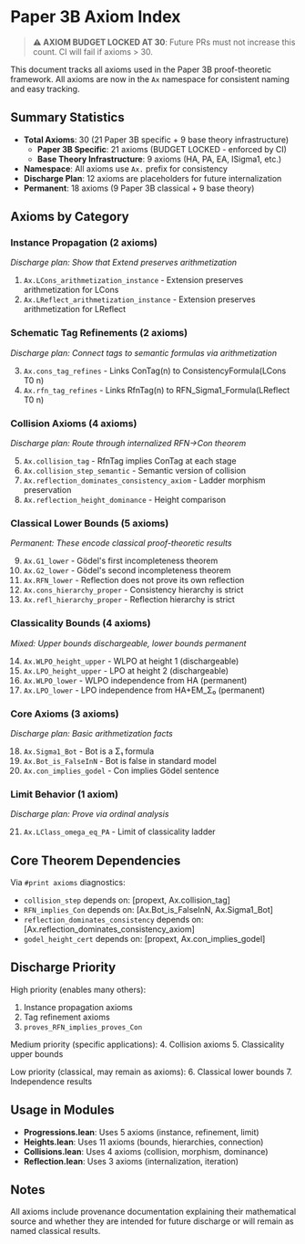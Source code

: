 # Paper 3B Axiom Index

> **⚠️ AXIOM BUDGET LOCKED AT 30**: Future PRs must not increase this count. CI will fail if axioms > 30.

This document tracks all axioms used in the Paper 3B proof-theoretic framework.
All axioms are now in the `Ax` namespace for consistent naming and easy tracking.

## Summary Statistics
- **Total Axioms**: 30 (21 Paper 3B specific + 9 base theory infrastructure)
  - **Paper 3B Specific**: 21 axioms (BUDGET LOCKED - enforced by CI)
  - **Base Theory Infrastructure**: 9 axioms (HA, PA, EA, ISigma1, etc.)
- **Namespace**: All axioms use `Ax.` prefix for consistency
- **Discharge Plan**: 12 axioms are placeholders for future internalization
- **Permanent**: 18 axioms (9 Paper 3B classical + 9 base theory)

## Axioms by Category

### Instance Propagation (2 axioms)
*Discharge plan: Show that Extend preserves arithmetization*

1. `Ax.LCons_arithmetization_instance` - Extension preserves arithmetization for LCons
2. `Ax.LReflect_arithmetization_instance` - Extension preserves arithmetization for LReflect

### Schematic Tag Refinements (2 axioms)
*Discharge plan: Connect tags to semantic formulas via arithmetization*

3. `Ax.cons_tag_refines` - Links ConTag(n) to ConsistencyFormula(LCons T0 n)
4. `Ax.rfn_tag_refines` - Links RfnTag(n) to RFN_Sigma1_Formula(LReflect T0 n)

### Collision Axioms (4 axioms)
*Discharge plan: Route through internalized RFN→Con theorem*

5. `Ax.collision_tag` - RfnTag implies ConTag at each stage
6. `Ax.collision_step_semantic` - Semantic version of collision
7. `Ax.reflection_dominates_consistency_axiom` - Ladder morphism preservation
8. `Ax.reflection_height_dominance` - Height comparison

### Classical Lower Bounds (5 axioms)
*Permanent: These encode classical proof-theoretic results*

9. `Ax.G1_lower` - Gödel's first incompleteness theorem
10. `Ax.G2_lower` - Gödel's second incompleteness theorem
11. `Ax.RFN_lower` - Reflection does not prove its own reflection
12. `Ax.cons_hierarchy_proper` - Consistency hierarchy is strict
13. `Ax.refl_hierarchy_proper` - Reflection hierarchy is strict

### Classicality Bounds (4 axioms)
*Mixed: Upper bounds dischargeable, lower bounds permanent*

14. `Ax.WLPO_height_upper` - WLPO at height 1 (dischargeable)
15. `Ax.LPO_height_upper` - LPO at height 2 (dischargeable)
16. `Ax.WLPO_lower` - WLPO independence from HA (permanent)
17. `Ax.LPO_lower` - LPO independence from HA+EM_Σ₀ (permanent)

### Core Axioms (3 axioms)
*Discharge plan: Basic arithmetization facts*

18. `Ax.Sigma1_Bot` - Bot is a Σ₁ formula
19. `Ax.Bot_is_FalseInN` - Bot is false in standard model
20. `Ax.con_implies_godel` - Con implies Gödel sentence

### Limit Behavior (1 axiom)
*Discharge plan: Prove via ordinal analysis*

21. `Ax.LClass_omega_eq_PA` - Limit of classicality ladder

## Core Theorem Dependencies

Via `#print axioms` diagnostics:

- `collision_step` depends on: [propext, Ax.collision_tag]
- `RFN_implies_Con` depends on: [Ax.Bot_is_FalseInN, Ax.Sigma1_Bot]
- `reflection_dominates_consistency` depends on: [Ax.reflection_dominates_consistency_axiom]
- `godel_height_cert` depends on: [propext, Ax.con_implies_godel]

## Discharge Priority

High priority (enables many others):
1. Instance propagation axioms
2. Tag refinement axioms
3. `proves_RFN_implies_proves_Con`

Medium priority (specific applications):
4. Collision axioms
5. Classicality upper bounds

Low priority (classical, may remain as axioms):
6. Classical lower bounds
7. Independence results

## Usage in Modules

- **Progressions.lean**: Uses 5 axioms (instance, refinement, limit)
- **Heights.lean**: Uses 11 axioms (bounds, hierarchies, connection)
- **Collisions.lean**: Uses 4 axioms (collision, morphism, dominance)
- **Reflection.lean**: Uses 3 axioms (internalization, iteration)

## Notes

All axioms include provenance documentation explaining their mathematical source and whether they are intended for future discharge or will remain as named classical results.